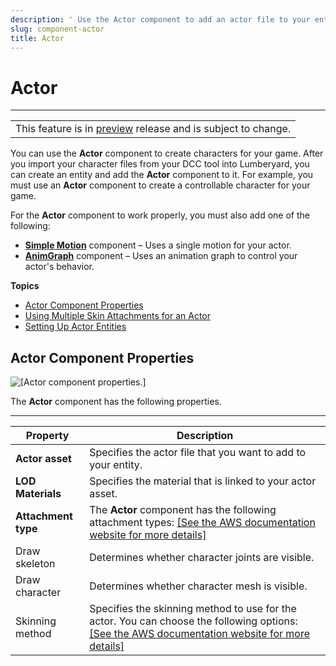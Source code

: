 ```yaml
---
description: ' Use the Actor component to add an actor file to your entity in &ALYlong;. '
slug: component-actor
title: Actor
---
```

# Actor<a name="component-actor"></a>


****  

|  | 
| --- |
| This feature is in [preview](https://docs.aws.amazon.com/lumberyard/latest/userguide/ly-glos-chap.html#preview) release and is subject to change\.  | 

You can use the **Actor** component to create characters for your game\. After you import your character files from your DCC tool into Lumberyard, you can create an entity and add the **Actor** component to it\. For example, you must use an **Actor** component to create a controllable character for your game\.

For the **Actor** component to work properly, you must also add one of the following:
+ **[Simple Motion](/docs/userguide/components/simple-motion.md)** component – Uses a single motion for your actor\.
+ **[AnimGraph](/docs/userguide/components/animgraph.md)** component – Uses an animation graph to control your actor's behavior\.

**Topics**
+ [Actor Component Properties](#component-actor-properties)
+ [Using Multiple Skin Attachments for an Actor](/docs/userguide/components/actor-multiple-skin.md)
+ [Setting Up Actor Entities](/docs/userguide/components/actor-component-entity-setup.md)

## Actor Component Properties<a name="component-actor-properties"></a>

![\[Actor component properties.\]](/images/userguide/component/actor_component_properties.png)

The **Actor** component has the following properties\.


****  

| Property | Description | 
| --- | --- | 
|  **Actor asset**  |  Specifies the actor file that you want to add to your entity\.   | 
|  **LOD Materials**  | Specifies the material that is linked to your actor asset\. | 
|  **Attachment type**  |  The **Actor** component has the following attachment types: [\[See the AWS documentation website for more details\]](http://docs.aws.amazon.com/lumberyard/latest/userguide/component-actor.html)  | 
| Draw skeleton |  Determines whether character joints are visible\.   | 
| Draw character |  Determines whether character mesh is visible\.  | 
| Skinning method |  Specifies the skinning method to use for the actor\. You can choose the following options: [\[See the AWS documentation website for more details\]](http://docs.aws.amazon.com/lumberyard/latest/userguide/component-actor.html)  | 